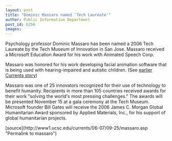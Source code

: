 ```yaml
---
layout: post
title: "Dominic Massaro named 'Tech Laureate'"
author: Public Information Department
post_id: 6256
images:
---
```


<a name="content" id="content"></a>
<p>
  Psychology professor Dominic Massaro has been named a 2006 Tech Laureate by the Tech Museum of Innovation in San Jose. Massaro received a Microsoft Education Award for his work with Animated Speech Corp.
</p>
<p>
  Massaro was honored for his work developing facial animation software that is being used with hearing-impaired and autistic children. (See <a href="http://currents.ucsc.edu/05-06/02-13/animation.asp">earlier Currents story</a>)
</p>
<p>
  Massaro was one of 25 innovators recognized for their use of technology to benefit humanity. Recipients in more than 105 countries received awards for their work "solving the world's most pressing challenges." The awards will be presented November 15 at a gala ceremony at the Tech Museum. Microsoft founder Bill Gates will receive the 2006 James C. Morgan Global Humanitarian Award sponsored by Applied Materials, Inc., for his support of global humanitarian projects.
</p>
[source](http://www1.ucsc.edu/currents/06-07/09-25/massaro.asp "Permalink to massaro")
